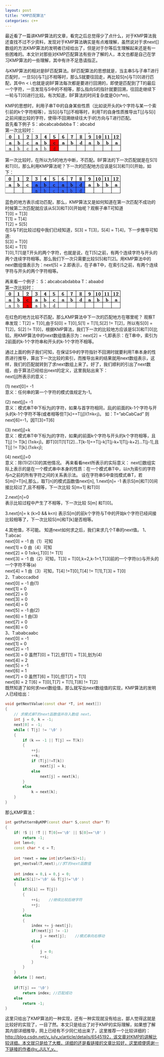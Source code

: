 ```yaml
---
layout: post
title: "KMP匹配算法"
categories: c++
---
```


最近看了一篇讲KMP算法的文章，看完之后总觉得少了点什么，对于KMP算法我还查找不过不少资料，发现对于KMP算法确实是有点难理解，虽然说对于求next[]数组的方法KMP算法的发明者已经给出了，但是对于尔等后生理解起来还是有一些困难的。本文针对那些对KMP匹配算法有些许了解的人，本文也都是自己在学习KMP算法的一些理解，其中有许不足恳请指正。

与KMP算法的相对是BF匹配算法。BF匹配算法的思想就是，当主串S与子串T进行匹配时，一旦S[i]与T[j]不相等时，那么S就要往回走，再比较S[n]与T[0]进行匹配，其中n < i.也就是说BF算法每次都是要进行回溯的，即使是匹配到了T的最后一个字符，一旦发现与S中的不相等，那么指向S的指针就要回溯，往回走继续下一轮与T[0]进行比较。有次知道，BF算法的时间复杂度是O(n*m)。

KMP的思想时，利用子串T中的自身某些性质（比如说开头的k个字符与某一个索引前的k个字符相等），当S[i]与T[j]不相等时，利用T的自身性质推导出T[j]与S[i]之前间接比较的字符，使得i不回溯继续往大于i的方向与T进行匹配。  
首先看下例子
S：abcabcabdabba     T：abcabd  
第一次比较时：  
![alt text](/img/2013-03-10-1.jpg)  

第一次比较时，在所以为5的地方中断，不匹配。BF算法的下一次匹配就是在S[1]和T[0]，那么利用KMP算法呢？下一次的匹配地方应该是S[3]和T[0]开始，如下：  
![alt text](/img/2013-03-10-2.jpg)  

蓝色的地方表示成功匹配，那么，KMP算法又是如何知道在第一次匹配不成功的时候第二次匹配就应该从S[3]和T[0]开始呢？观察子串T可知道  
T[0] = T[3]  
T[1] = T[4]  
T[2] = S[5]  
在S与T的比较过程中我们已经知道，S[3] = T[3]，S[4] = T[4]，下一步推导可知道:  
S[3] = T[0]  
S[4] = T[1]  
T[0],T[1]是T开头的两个字符，也就是说，在T[5]之前，有两个连续字符与开头的两个连续字符相等。那么我们下一次只需要比较S[5]和T[2]。用KMP算法中的next数组值表示为：next[5] = 2.即表示，在子串T中，在索引5之前，有两个连续字符与开头的两个字符相等。  

再来看一个例子：
S：abcabcabdabba     T：abaabd  
第一次比较时：  
![alt text](/img/2013-03-10-3.jpg) 
 
在红色的地方比较不匹配，那么KMP算法中下一次的匹配地方在哪里呢？
观察T串发现：T[2] = T[0],由于S[0] = T[0],S[1] = T[1],S[2] != T[2]，所以有S[0] = T[2]，S[2] != T[0]，根据KMP算法，我们下一次的比较地方应该是S[3]和T[0]比较。用KMP算法中的next数组值表示为：next[2] = -1,即表示：在T串中，索引为2前面的k-1个字符串和开头的k-1个字符不相等。  

通过上面的例子我们可知，在保证S中的字符指针不回溯时就要利用T串本身的性质进行推导，算出下一次比较的索引，而推导出来的结果就用next数组表示，这样，我们的匹配就转到了求next数组上来了。好了，我们顺利的引出了next数组，由于算法已经给出next的定义，这里我贴出来下：  
next[j]所表示的意义：

(1) next[0]= -1   
意义：任何串的第一个字符的模式值规定为-1。

(2) next[j]= -1   
意义：模式串T中下标为j的字符，如果与首字符相同，且j的前面的k-1个字符与开头的k-1个字符不等(或者相等但T[k]==T[j])(1≤k<j)。
如：T=”abCabCad” 则 next[6]=-1，因T[3]=T[6]

(3) next[j]=k    
意义：模式串T中下标为j的字符，如果j的前面k个字符与开头的k个字符相等，且T[j] != T[k] (1≤k<j)。即T[0]T[1]T[2]...T[k-1]==T[j-k]T[j-k+1]T[j-k+2]…T[j-1],且T[j] != T[k].(1≤k<j);

(4) next[j]=0   
意义：除(1)(2)(3)的其他情况。
再来看看next所表示的实际意义：
next[]数组实际上表示的是在一个模式串中本身的性质：在一个模式串T中，以n为索引的字符与n之前的所有字符之间的关系表示法。
设在字符串S中查找模式串T，若S[m]!=T[n],那么，取T[n]的模式函数值next[n],
1.next[n]= -1 
表示S[m]和T[0]间接比较过了,且不相等，下一次比较 S[m+1] 和T[0]

2.next[n]=0   
表示比较过程中产生了不相等，下一次比较 S[m] 和T[0]。

3.next[n]= k  (k>0 && k<n)
表示S[m]的前k个字符与T中的开始k个字符已经间接比较相等了，下一次比较S[m]和T[k]是否相等。

4.其他值，不可能。
知道next如何求之后，我们来求几个T串的next值。
1、T:abcac  
next[0] = -1 由（1）可知  
next[1] = 0 由（4）可知  
next[2] = 0 1≤k<j,T[0] != T[1]  
next[3] = -1 由（2）可知，T[3] = T[0],k=2,k-1=1,T[3]前的一个字符(c)与开头的一个字符不等(a)  
next[4] = 1 由（3）可知，T[4] !=T[0],T[4] != T[1],T[3] = T[0]  
2、T:abcccadbd  
next[0] = -1 由(1)  
next[1] = 0  
next[2] = 0  
next[3] = 0  
next[4] = 0  
next[5] = -1 由(2)  
next[6] = 1 由(3)  
next[7] = 0  
next[8] = 0  
3、T:ababcaabc  
next[0] = -1  
next[1] = 0  
next[2] = -1  
next[3] = 0 虽然T[0] = T[2],但T[1] = T[3],划为(4)  
next[4] = 2  
next[5] = -1  
next[6] = 1  
next[7] = 0 虽然T[6] = T[0],但T[7] = T[1]  
next[8] = 2 T[6] = T[0],T[7] = T[1],T[8] != T[2]  
既然知道了如何求next数组值，那么就写出next数组值的实现，KMP算法的发明人已经给出：

``` c++
void getNextValue(const char *T, int next[])   
{   
    // 求模式串T的next函数值并存入数组 next。  
    int j = 0, k = -1;   
    next[0] = -1;   
    while ( T[j] != '\0' )   
    {   
        if (k == -1 || T[j] == T[k])   
        {   
            ++j;   
            ++k;   
            if (T[j]!=T[k])   
                next[j] = k;   
            else   
                next[j] = next[k];   
        }  
        else   
            k = next[k];   
    }  
}  
```

那么KMP算法：

``` c++
int getPatternByKMP(const char* S,const char* T)   
{   
    if( !S || !T || T[0]=='\0' || S[0]=='\0' )  
        return -1;  
    int len=0;   
    const char * c = T;   
   
    int *next = new int[strlen(S)+1];  
    get_nextval(T,next);//求T的next函数值  
      
    int index = 0,i = 0,j = 0;   
    while(S[i]!='\0' && T[j]!='\0' )   
    {   
        if(S[i] == T[j])   
        {   
            ++i;    //继续比较后继字符  
            ++j;   
        }   
        else   
        {   
            index += j-next[j];   
            if(next[j] != -1)   
                j = next[j];    //模式串向右移动  
            else   
            {   
                j = 0;   
                ++i;   
            }   
        }   
    }  
    delete [] next;  
  
    if(T[j] == '\0')   
        return index; //匹配成功  
    else   
        return -1;         
}  
```

这里只给出了KMP算法的一种实现，还有一种实现就没有给出，鄙人觉得这就是比较好的实现了，一目了然。本文只是给出了对于KMP的实际理解，如果想了解其内部详细推导，网上已经有不少同仁给出来了，这里推荐一个比较详细的：http://blog.csdn.net/v_july_v/article/details/6545192，该文章对KMP的讲解比较详细。本文就只是给了大概，详细的还是看链接的文章比较好，这里顺便感谢一下链接的作者@v_JULY_v。
